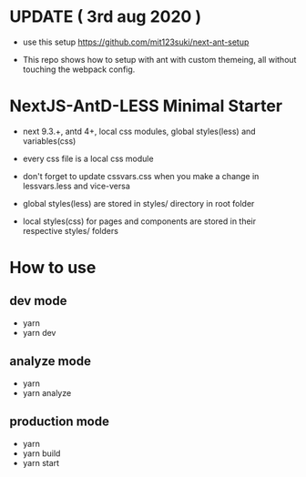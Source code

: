 # UPDATE ( 3rd aug 2020 )

- use this setup https://github.com/mit123suki/next-ant-setup

- This repo shows how to setup with ant with custom themeing, all without touching the webpack config.















# NextJS-AntD-LESS Minimal Starter

- next 9.3.+, antd 4+, local css modules, global styles(less) and variables(css)

- every css file is a local css module

- don't forget to update cssvars.css when you make a change in lessvars.less and vice-versa

- global styles(less) are stored in styles/ directory in root folder

- local styles(css) for pages and components are stored in their respective styles/ folders

# How to use

## dev mode

- yarn
- yarn dev

## analyze mode

- yarn
- yarn analyze

## production mode

- yarn
- yarn build
- yarn start
